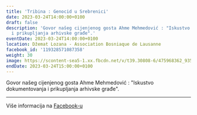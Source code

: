 ```yaml
---
title: 'Tribina : Genocid u Srebrenici'
date: 2023-03-24T14:00:00+0100
draft: false
description: 'Govor našeg cijenjenog gosta Ahme Mehmedović : "Iskustvo dokumentovanja
  i prikupljanja arhivske građe".'
eventDate: 2023-03-24T14:00:00+0100
location: Džemat Lozana - Association Bosniaque de Lausanne
facebook_id: '119328571087358'
weight: 30
image: https://scontent-sea5-1.xx.fbcdn.net/v/t39.30808-6/475968362_935496025377664_1254503329331924344_n.jpg?_nc_cat=109&ccb=1-7&_nc_sid=9e60e4&_nc_ohc=WgOQ7hucqIoQ7kNvwEFyYlE&_nc_oc=Adn1-VynGQXJCsr2XiQBl6v25-QSkeCDZHfbBmVNHBskhh34N_-mepMRgwIeWZ5Om4A&_nc_zt=23&_nc_ht=scontent-sea5-1.xx&edm=ABTKTjYEAAAA&_nc_gid=DWl-hERwldn1tNxECu6Ijg&oh=00_AfXmtwQYO76Cx7wRfZqCHK0S1INcGs25I3maiwPgYjOxkQ&oe=6899DBC7
endDate: 2023-03-24T15:00:00+0100
---
```


Govor našeg cijenjenog gosta Ahme Mehmedović : "Iskustvo dokumentovanja i prikupljanja arhivske građe".

---

Više informacija na [Facebook-u](https://facebook.com/events/119328571087358)